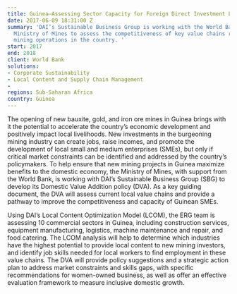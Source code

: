 ```yaml
---
title: Guinea—Assessing Sector Capacity for Foreign Direct Investment Linkages
date: 2017-06-09 18:31:00 Z
summary: 'DAI’s Sustainable Business Group is working with the World Bank and Guinea’s
  Ministry of Mines to assess the competitiveness of key value chains related to new
  mining operations in the country. '
start: 2017
end: 2018
client: World Bank
solutions:
- Corporate Sustainability
- Local Content and Supply Chain Management
- 
regions: Sub-Saharan Africa
country: Guinea
---
```


The opening of new bauxite, gold, and iron ore mines in Guinea brings with it the potential to accelerate the country’s economic development and positively impact local livelihoods. New investments in the burgeoning mining industry can create jobs, raise incomes, and promote the development of local small and medium enterprises (SMEs), but only if critical market constraints can be identified and addressed by the country’s policymakers. To help ensure that new mining projects in Guinea maximize benefits to the domestic economy, the Ministry of Mines, with support from the World Bank, is working with DAI’s Sustainable Business Group (SBG) to develop its Domestic Value Addition policy (DVA). As a key guiding document, the DVA will assess current local value chains and provide a pathway to improve the competitiveness and capacity of Guinean SMEs.

Using DAI’s Local Content Optimization Model (LCOM), the ERG team is assessing 10 commercial sectors in Guinea, including construction services, equipment manufacturing, logistics, machine maintenance and repair, and food catering. The LCOM analysis will help to determine which industries have the highest potential to provide local content to new mining investors, and identify job skills needed for local workers to find employment in these value chains. The DVA will provide policy suggestions and a strategic action plan to address market constraints and skills gaps, with specific recommendations for women-owned business, as well as offer an effective evaluation framework to measure inclusive domestic growth.